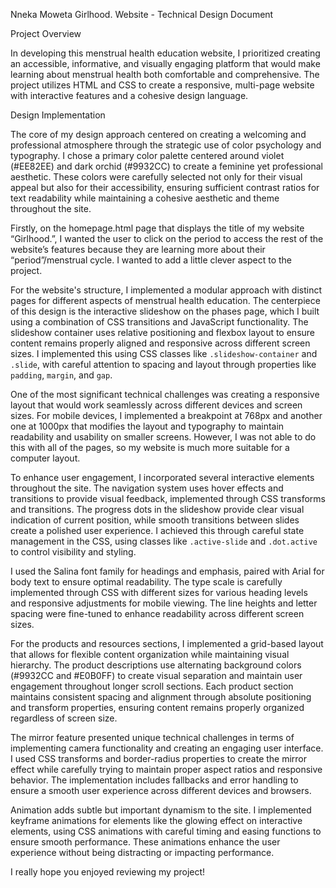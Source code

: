 Nneka Moweta
Girlhood. Website - Technical Design Document

Project Overview

In developing this menstrual health education website, I prioritized creating an accessible, informative, and visually engaging platform that would make learning about menstrual health both comfortable and comprehensive. The project utilizes HTML and CSS to create a responsive, multi-page website with interactive features and a cohesive design language.

Design Implementation

The core of my design approach centered on creating a welcoming and professional atmosphere through the strategic use of color psychology and typography. I chose a primary color palette centered around violet (#EE82EE) and dark orchid (#9932CC) to create a feminine yet professional aesthetic. These colors were carefully selected not only for their visual appeal but also for their accessibility, ensuring sufficient contrast ratios for text readability while maintaining a cohesive aesthetic and theme throughout the site.

Firstly, on the homepage.html page that displays the title of my website “Girlhood.”, I wanted the user to click on the period to access the rest of the website’s features because they are learning more about their “period”/menstrual cycle. I wanted to add a little clever aspect to the project.

For the website's structure, I implemented a modular approach with distinct pages for different aspects of menstrual health education. The centerpiece of this design is the interactive slideshow on the phases page, which I built using a combination of CSS transitions and JavaScript functionality. The slideshow container uses relative positioning and flexbox layout to ensure content remains properly aligned and responsive across different screen sizes. I implemented this using CSS classes like `.slideshow-container` and `.slide`, with careful attention to spacing and layout through properties like `padding`, `margin`, and `gap`.

One of the most significant technical challenges was creating a responsive layout that would work seamlessly across different devices and screen sizes. For mobile devices, I implemented a breakpoint at 768px and another one at 1000px that modifies the layout and typography to maintain readability and usability on smaller screens. However, I was not able to do this with all of the pages, so my website is much more suitable for a computer layout.

To enhance user engagement, I incorporated several interactive elements throughout the site. The navigation system uses hover effects and transitions to provide visual feedback, implemented through CSS transforms and transitions. The progress dots in the slideshow provide clear visual indication of current position, while smooth transitions between slides create a polished user experience. I achieved this through careful state management in the CSS, using classes like `.active-slide` and `.dot.active` to control visibility and styling.

I used the Salina font family for headings and emphasis, paired with Arial for body text to ensure optimal readability. The type scale is carefully implemented through CSS with different sizes for various heading levels and responsive adjustments for mobile viewing. The line heights and letter spacing were fine-tuned to enhance readability across different screen sizes.

For the products and resources sections, I implemented a grid-based layout that allows for flexible content organization while maintaining visual hierarchy. The product descriptions use alternating background colors (#9932CC and #E0B0FF) to create visual separation and maintain user engagement throughout longer scroll sections. Each product section maintains consistent spacing and alignment through absolute positioning and transform properties, ensuring content remains properly organized regardless of screen size.

The mirror feature presented unique technical challenges in terms of implementing camera functionality and creating an engaging user interface. I used CSS transforms and border-radius properties to create the mirror effect while carefully trying to maintain proper aspect ratios and responsive behavior. The implementation includes fallbacks and error handling to ensure a smooth user experience across different devices and browsers.

Animation adds subtle but important dynamism to the site. I implemented keyframe animations for elements like the glowing effect on interactive elements, using CSS animations with careful timing and easing functions to ensure smooth performance. These animations enhance the user experience without being distracting or impacting performance.

I really hope you enjoyed reviewing my project!
